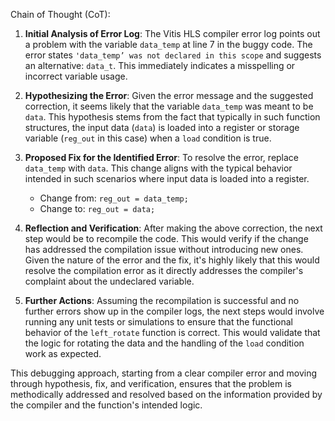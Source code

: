 Chain of Thought (CoT):

1. **Initial Analysis of Error Log**:
   The Vitis HLS compiler error log points out a problem with the variable `data_temp` at line 7 in the buggy code. The error states `'data_temp’ was not declared in this scope` and suggests an alternative: `data_t`. This immediately indicates a misspelling or incorrect variable usage.

2. **Hypothesizing the Error**:
   Given the error message and the suggested correction, it seems likely that the variable `data_temp` was meant to be `data`. This hypothesis stems from the fact that typically in such function structures, the input data (`data`) is loaded into a register or storage variable (`reg_out` in this case) when a `load` condition is true.

3. **Proposed Fix for the Identified Error**:
   To resolve the error, replace `data_temp` with `data`. This change aligns with the typical behavior intended in such scenarios where input data is loaded into a register. 
   - Change from: `reg_out = data_temp;`
   - Change to: `reg_out = data;`

4. **Reflection and Verification**:
   After making the above correction, the next step would be to recompile the code. This would verify if the change has addressed the compilation issue without introducing new ones. Given the nature of the error and the fix, it's highly likely that this would resolve the compilation error as it directly addresses the compiler's complaint about the undeclared variable.

5. **Further Actions**:
   Assuming the recompilation is successful and no further errors show up in the compiler logs, the next steps would involve running any unit tests or simulations to ensure that the functional behavior of the `left_rotate` function is correct. This would validate that the logic for rotating the data and the handling of the `load` condition work as expected.

This debugging approach, starting from a clear compiler error and moving through hypothesis, fix, and verification, ensures that the problem is methodically addressed and resolved based on the information provided by the compiler and the function's intended logic.